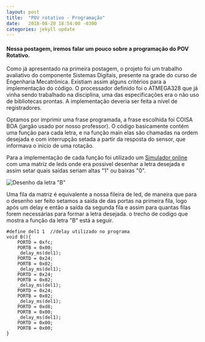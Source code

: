 ```yaml
---
layout: post
title:  "POV rotativo - Programação"
date:   2018-08-20 18:54:00 -0300
categories: jekyll update
---
```


<h4>Nessa postagem, iremos falar um pouco sobre a programação do POV Rotativo.</h4>

Como já apresentado na primeira postagem, o projeto foi um trabalho avaliativo do componente Sistemas Digitais, presente na grade do curso de Engenharia Mecatrônica. Existiam assim alguns critérios para a implementação do código. O processador definido foi o ATMEGA328 que já vinha sendo trabalhado na disciplina, uma das especificações era o não uso de bibliotecas prontas. A implementação deveria ser feita a nível de registradores.

Optamos por imprimir uma frase programada, a frase escolhida foi COISA BOA (jargão usado por nosso professor).
O código basicamente contém uma função para cada letra, e na função main elas são chamadas na ordem desejada e com interrupção setada a partir da resposta do sensor, que informava o inicio de uma rotação.

Para a implementação de cada função foi utilizado um 
[Simulador online](https://toxic-dev.github.io/LED-Matrix-Simulator/) com uma matriz de leds onde era possivel desenhar a letra desejada e assim setar quais saídas seriam altas "1" ou baixas "0".

![Desenho da letra "B"](/mariaelenasilveira.github.io/images/matriz-de-leds.png)

Uma fila da matriz é equivalente a nossa fileira de led, de maneira que para o desenho ser feito setamos a saída de das portas na primeira fila, logo após um delay e então a saída da segunda fila e assim para quantas filas forem necessárias para formar a letra desejada. o trecho de codigo que mostra a função da letra "B" está a seguir.


	#define del1 1  //delay utilizado no programa
	void B(){
		PORTD = 0xfc;
		PORTB = 0x00;
		_delay_ms(del1);
		PORTD = 0x24;
		PORTB = 0x02;
		_delay_ms(del1);
		PORTD = 0x24;
		PORTB = 0x02;
		_delay_ms(del1);
		PORTD = 0x24;
		PORTB = 0x02;
		_delay_ms(del1);
		PORTD = 0xd8;
		PORTB = 0x00;
		_delay_ms(del1);
		PORTD = 0x00;
		PORTB = 0x00;
	}


[jekyll-docs]: http://jekyllrb.com/docs/home
[jekyll-gh]:   https://github.com/jekyll/jekyll
[jekyll-talk]: https://talk.jekyllrb.com/
